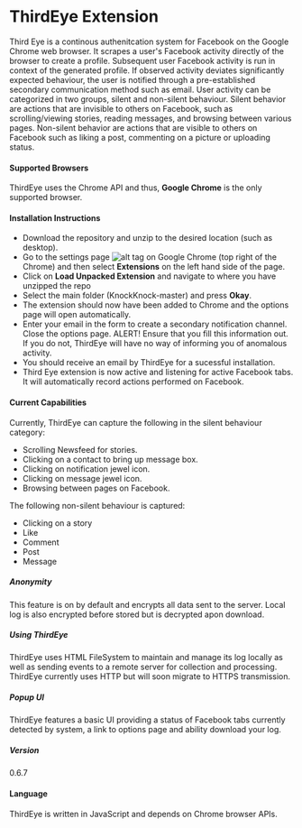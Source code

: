 # ThirdEye Extension

Third Eye is a continous authenitcation system for Facebook on the Google Chrome web browser. It scrapes a user's Facebook activity directly of the browser to create a profile. Subsequent user Facebook activity is run in context of the generated profile. If observed activity deviates significantly expected behaviour, the user is notified through a pre-established secondary communication method such as email.
User activity can be categorized in two groups, silent and non-silent behaviour. Silent behavior are actions that are invisible to others on Facebook, such as scrolling/viewing stories, reading messages, and browsing between various pages. Non-silent behavior are actions that are visible to others on Facebook such as liking a post, commenting on a picture or uploading status.


#### Supported Browsers
ThirdEye uses the Chrome API and thus, **Google Chrome** is the only supported browser.

#### Installation Instructions
- Download the repository and unzip to the desired location (such as desktop).
- Go to the settings page ![alt tag](https://github.com/arcaneiceman/KnockKnock/blob/master/ReadmeImages/unnamed.png) on Google Chrome (top right of the Chrome) and then select **Extensions** on the left hand side of the page.
- Click on **Load Unpacked Extension** and navigate to where you have unzipped the repo
- Select the main folder (KnockKnock-master) and press **Okay**.
- The extension should now have been added to Chrome and the options page will open automatically.
- Enter your email in the form to create a secondary notification channel. Close the options page.
ALERT! Ensure that you fill this information out. If you do not, ThirdEye will have no way of informing you of anomalous activity.
- You should receive an email by ThirdEye for a sucessful installation.
- Third Eye extension is now active and listening for active Facebook tabs. It will automatically record actions performed on Facebook.

#### Current Capabilities 
Currently, ThirdEye can capture the following in the silent behaviour category:
- Scrolling Newsfeed for stories.
- Clicking on a contact to bring up message box.
- Clicking on notification jewel icon.
- Clicking on message jewel icon.
- Browsing between pages on Facebook.

The following non-silent behaviour is captured:
- Clicking on a story
- Like
- Comment
- Post
- Message



##### Anonymity
This feature is on by default and encrypts all data sent to the server. Local log is also encrypted before stored but is decrypted apon download.

<!-- ##### Further Development -->


##### Using ThirdEye
ThirdEye uses HTML FileSystem to maintain and manage its log locally as well as sending events to a remote server for collection and processing. ThirdEye currently uses HTTP but will soon migrate to HTTPS transmission.

<!--##### Log Example-->


##### Popup UI
ThirdEye features a basic UI providing a status of Facebook tabs currently detected by system, a link to options page and ability download your log.

<!--![alt tag](https://github.com/arcaneiceman/KnockKnock/blob/master/ReadmeImages/screenshot.png)-->


##### Version 
0.6.7

#### Language
ThirdEye is written  in JavaScript and depends on Chrome browser APIs.

